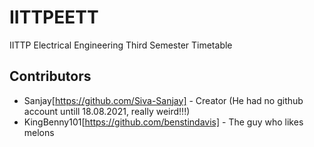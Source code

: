 # IITTPEETT
IITTP Electrical Engineering Third Semester Timetable

## Contributors 
* Sanjay[https://github.com/Siva-Sanjay] - Creator (He had no github account untill 18.08.2021, really weird!!!)
* KingBenny101[https://github.com/benstindavis] - The guy who likes melons